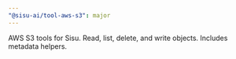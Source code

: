 ```yaml
---
"@sisu-ai/tool-aws-s3": major
---
```


AWS S3 tools for Sisu. Read, list, delete, and write objects. Includes metadata helpers.
